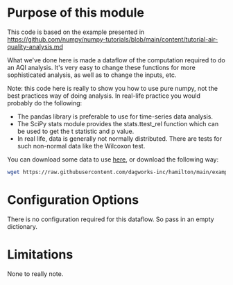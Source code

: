 # Purpose of this module

This code is based on the example presented in
https://github.com/numpy/numpy-tutorials/blob/main/content/tutorial-air-quality-analysis.md

What we've done here is made a dataflow of the computation required to do an AQI analysis.
It's very easy to change these functions for more sophisticated analysis, as well as to
change the inputs, etc.

Note: this code here is really to show you how to use pure numpy, not the best practices way of doing analysis.
In real-life practice you would probably do the following:
* The pandas library is preferable to use for time-series data analysis.
* The SciPy stats module provides the stats.ttest_rel function which can be used to get the t statistic and p value.
* In real life, data is generally not normally distributed. There are tests for such non-normal data like the
  Wilcoxon test.

You can download some data to use [here](https://raw.githubusercontent.com/dagworks-inc/hamilton/main/examples/numpy/air-quality-analysis/air-quality-data.csv),
or download the following way:
```bash
wget https://raw.githubusercontent.com/dagworks-inc/hamilton/main/examples/numpy/air-quality-analysis/air-quality-data.csv
```

# Configuration Options
There is no configuration required for this dataflow. So pass in an empty dictionary.

# Limitations

None to really note.
